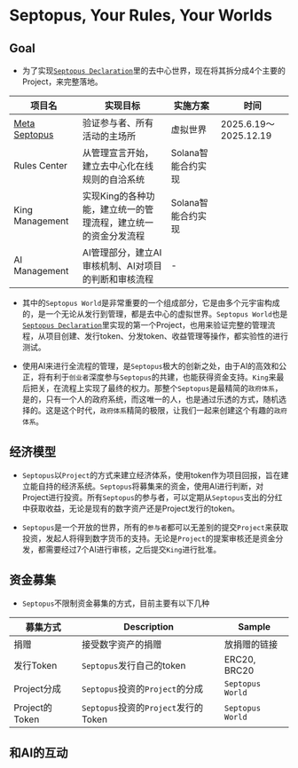 # Septopus, Your Rules, Your Worlds

## Goal

* 为了实现[`Septopus Declaration`](/declaration)里的去中心世界，现在将其拆分成4个主要的Project，来完整落地。

|项目名 | 实现目标 | 实施方案 | 时间 |
|--- | --- | --- | --- |
| [Meta Septopus](/docs/world/overview) | 验证参与者、所有活动的主场所 | 虚拟世界 | 2025.6.19～2025.12.19 |
| Rules Center | 从管理宣言开始，建立去中心化在线规则的自洽系统 | Solana智能合约实现 |  |
| King Management | 实现King的各种功能，建立统一的管理流程，建立统一的资金分发流程 | Solana智能合约实现 |  |
| AI Management | AI管理部分，建立AI审核机制、AI对项目的判断和审核流程 | - |  |

* 其中的`Septopus World`是非常重要的一个组成部分，它是由多个元宇宙构成的，是一个无论从发行到管理，都是去中心的虚拟世界。`Septopus World`也是[`Septopus Declaration`](https://septopus.xyz/declaration)里实现的第一个Project，也用来验证完整的管理流程，从项目创建、发行token、分发token、收益管理等操作，都实验性的进行测试。
  
* 使用AI来进行全流程的管理，是`Septopus`极大的创新之处，由于AI的高效和公正，将有利于`创业者`深度参与`Septopus`的共建，也能获得资金支持。`King`来最后把关，在流程上实现了最终的权力。那整个`Septopus`是最精简的`政府体系`，是的，只有一个人的政府系统，而这唯一的人，也是通过乐透的方式，随机选择的。这是这个时代，`政府体系`精简的极限，让我们一起来创建这个有趣的`政府体系`。

## 经济模型

* `Septopus`以`Project`的方式来建立经济体系，使用token作为项目回报，旨在建立能自持的经济系统。`Septopus`将募集来的资金，使用AI进行判断，对Project进行投资。所有`Septopus`的参与者，可以定期从`Septopus`支出的分红中获取收益，无论是现有的数字资产还是Project发行的token。
  
* `Septopus`是一个开放的世界，所有的`参与者`都可以无差别的提交`Project`来获取投资，发起人将得到数字货币的支持。无论是`Project`的提案审核还是资金分发，都需要经过7个AI进行审核，之后提交`King`进行批准。

## 资金募集

* `Septopus`不限制资金募集的方式，目前主要有以下几种

|募集方式 | Description | Sample |
|--- | --- | --- |
| 捐赠 | 接受数字资产的捐赠 | 放捐赠的链接 |
| 发行Token | `Septopus`发行自己的token | ERC20, BRC20 |
| Project分成 | `Septopus`投资的`Project`的分成 | `Septopus World` |
| Project的Token | `Septopus`投资的`Project`发行的Token | `Septopus World` |

## 和AI的互动

